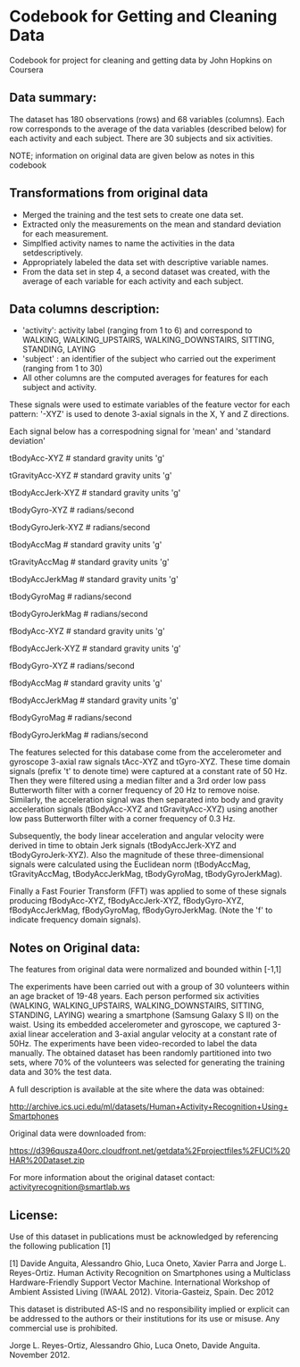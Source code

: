 # Codebook for Getting and Cleaning Data
Codebook for project for cleaning and getting data by John Hopkins on Coursera

## Data summary:
The dataset has 180 observations (rows) and  68 variables (columns). Each row corresponds to the average of the data variables (described below) for each activity and each subject. There are 30 subjects and six activities. 

NOTE; information on original data are given below as notes in this codebook

## Transformations from original data
- Merged the training and the test sets to create one data set.
- Extracted only the measurements on the mean and standard deviation for each measurement.
- Simplfied activity names to name the activities in the data setdescriptively.
- Appropriately labeled the data set with descriptive variable names.
- From the data set in step 4, a second dataset was created, with the average of each variable for each activity and each subject.


## Data columns description:

- 'activity': activity label (ranging from 1 to 6) and correspond to WALKING, WALKING_UPSTAIRS, WALKING_DOWNSTAIRS, SITTING, STANDING, LAYING
- 'subject' : an identifier of the subject who carried out the experiment (ranging from 1 to 30)
- All other columns are the computed averages for features for each subject and activity. 

These signals were used to estimate variables of the feature vector for each pattern: '-XYZ' is used to denote 3-axial signals in the X, Y and Z directions.

Each signal below has a correspodning signal for 'mean' and 'standard deviation'


tBodyAcc-XYZ            # standard gravity units 'g'

tGravityAcc-XYZ         # standard gravity units 'g'

tBodyAccJerk-XYZ        # standard gravity units 'g'

tBodyGyro-XYZ           # radians/second

tBodyGyroJerk-XYZ       # radians/second               

tBodyAccMag             # standard gravity units 'g'

tGravityAccMag          # standard gravity units 'g'

tBodyAccJerkMag         # standard gravity units 'g'

tBodyGyroMag            # radians/second

tBodyGyroJerkMag        # radians/second

fBodyAcc-XYZ            # standard gravity units 'g'

fBodyAccJerk-XYZ        # standard gravity units 'g'

fBodyGyro-XYZ           # radians/second 

fBodyAccMag             # standard gravity units 'g'

fBodyAccJerkMag         # standard gravity units 'g'

fBodyGyroMag            # radians/second

fBodyGyroJerkMag        # radians/second


The features selected for this database come from the accelerometer and gyroscope 3-axial raw signals tAcc-XYZ and tGyro-XYZ. These time domain signals (prefix 't' to denote time) were captured at a constant rate of 50 Hz. Then they were filtered using a median filter and a 3rd order low pass Butterworth filter with a corner frequency of 20 Hz to remove noise. Similarly, the acceleration signal was then separated into body and gravity acceleration signals (tBodyAcc-XYZ and tGravityAcc-XYZ) using another low pass Butterworth filter with a corner frequency of 0.3 Hz. 

Subsequently, the body linear acceleration and angular velocity were derived in time to obtain Jerk signals (tBodyAccJerk-XYZ and tBodyGyroJerk-XYZ). Also the magnitude of these three-dimensional signals were calculated using the Euclidean norm (tBodyAccMag, tGravityAccMag, tBodyAccJerkMag, tBodyGyroMag, tBodyGyroJerkMag). 

Finally a Fast Fourier Transform (FFT) was applied to some of these signals producing fBodyAcc-XYZ, fBodyAccJerk-XYZ, fBodyGyro-XYZ, fBodyAccJerkMag, fBodyGyroMag, fBodyGyroJerkMag. (Note the 'f' to indicate frequency domain signals). 


## Notes on Original data:

The features from original data were normalized and bounded within [-1,1]

The experiments have been carried out with a group of 30 volunteers within an age bracket of 19-48 years. Each person performed six activities (WALKING, WALKING_UPSTAIRS, WALKING_DOWNSTAIRS, SITTING, STANDING, LAYING) wearing a smartphone (Samsung Galaxy S II) on the waist. Using its embedded accelerometer and gyroscope, we captured 3-axial linear acceleration and 3-axial angular velocity at a constant rate of 50Hz. The experiments have been video-recorded to label the data manually. The obtained dataset has been randomly partitioned into two sets, where 70% of the volunteers was selected for generating the training data and 30% the test data. 

A full description is available at the site where the data was obtained:

http://archive.ics.uci.edu/ml/datasets/Human+Activity+Recognition+Using+Smartphones 

Original data were downloaded from: 

https://d396qusza40orc.cloudfront.net/getdata%2Fprojectfiles%2FUCI%20HAR%20Dataset.zip 

For more information about the original dataset contact: activityrecognition@smartlab.ws

## License:
Use of this dataset in publications must be acknowledged by referencing the following publication [1] 

[1] Davide Anguita, Alessandro Ghio, Luca Oneto, Xavier Parra and Jorge L. Reyes-Ortiz. Human Activity Recognition on Smartphones using a Multiclass Hardware-Friendly Support Vector Machine. International Workshop of Ambient Assisted Living (IWAAL 2012). Vitoria-Gasteiz, Spain. Dec 2012

This dataset is distributed AS-IS and no responsibility implied or explicit can be addressed to the authors or their institutions for its use or misuse. Any commercial use is prohibited.

Jorge L. Reyes-Ortiz, Alessandro Ghio, Luca Oneto, Davide Anguita. November 2012.


